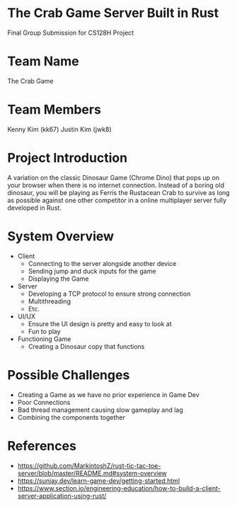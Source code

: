 # The Crab Game Server Built in Rust 
Final Group Submission for CS128H Project

# Team Name
The Crab Game

# Team Members
Kenny Kim (kk67)
Justin Kim (jwk8)

# Project Introduction
A variation on the classic Dinosaur Game (Chrome Dino) that pops up on your browser when there is no internet connection. Instead of a boring old dinosaur, you will be playing as Ferris the Rustacean Crab to survive as long as possible against one other competitor in a online multiplayer server fully developed in Rust. 

# System Overview
- Client
  - Connecting to the server alongside another device
  - Sending jump and duck inputs for the game
  - Displaying the Game
- Server
  - Developing a TCP protocol to ensure strong connection
  - Multithreading
  - Etc.
- UI/UX
  - Ensure the UI design is pretty and easy to look at
  - Fun to play
- Functioning Game
  - Creating a Dinosaur copy that functions

# Possible Challenges
- Creating a Game as we have no prior experience in Game Dev
- Poor Connections
- Bad thread management causing slow gameplay and lag
- Combining the components together

# References
- https://github.com/MarkintoshZ/rust-tic-tac-toe-server/blob/master/README.md#system-overview
- https://sunjay.dev/learn-game-dev/getting-started.html
- https://www.section.io/engineering-education/how-to-build-a-client-server-application-using-rust/
